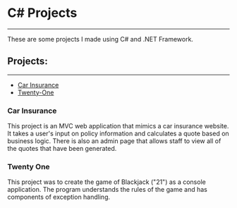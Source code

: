# C# Projects
***
These are some projects I made using C# and .NET Framework.
## Projects:
***
- [Car Insurance][iq]
- [Twenty-One][21]

### Car Insurance
This project is an MVC web application that mimics a car insurance website.  It takes a user's input on policy information and calculates a quote based on business logic.  There is also an admin page that allows staff to view all of the quotes that have been generated.

### Twenty One
This project was to create the game of Blackjack ("21") as a console application. The program understands the rules of the game and has components of exception handling.

   [iq]: <https://github.com/renatog33/The-Tech-Academy-Basic-C-Sharp-Projects/tree/main/Car_Insurance/CarInsurance>
   [21]: <https://github.com/renatog33/The-Tech-Academy-Basic-C-Sharp-Projects/tree/main/Twenty_One/TwentyOne>
